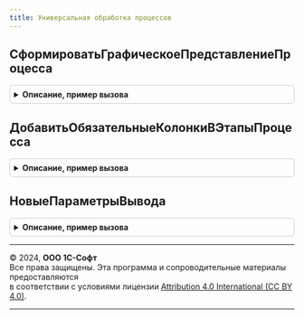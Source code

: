```yaml
---
title: Универсальная обработка процессов
---
```



## СформироватьГрафическоеПредставлениеПроцесса
<details style="margin: 1em 0; padding: 0.5em; border: 1px solid #ccc; border-radius: 6px;">

<summary style="font-weight: bold; cursor: pointer;">Описание, пример вызова</summary>

```bsl

// Формирует графическое представление этапов процесса который имеет определенную последовательность.
//
// Параметры:
//  ЭтапыПроцесса - ТаблицаЗначений - данные этапов процесса, обязательные колонки (см. УниверсальнаяОбработкаПроцессов.ДобавитьОбязательныеКолонкиВЭтапыПроцесса):
//                   * ПараметрыВывода      - Структура -
//                   * ДлительностьДней     - Число -
//                   * Родитель             - Произвольный -
//                   * ПорядковыйНомер      - Число -
//                   * ЭтапыПредшественники - ТаблицаЗначений -
//                   * Группа               - Число -
//  ПараметрыВывода - Структура - параметры вывода графического представления процесса.
//
// Возвращаемое значение:
//  Структура - содержит табличный документ с графическим представлением процесса и его нарастающую длительность.
//
Функция СформироватьГрафическоеПредставлениеПроцесса(ЭтапыПроцесса, ПараметрыВывода = Неопределено) Экспорт
```

Пример вызова
```bsl
Результат = УниверсальнаяОбработкаПроцессов.СформироватьГрафическоеПредставлениеПроцесса(ЭтапыПроцесса, ПараметрыВывода);
```
</details>

## ДобавитьОбязательныеКолонкиВЭтапыПроцесса
<details style="margin: 1em 0; padding: 0.5em; border: 1px solid #ccc; border-radius: 6px;">

<summary style="font-weight: bold; cursor: pointer;">Описание, пример вызова</summary>

```bsl

// Проверяет наличие обязательных колонок в этапах процесса и добавляет недостающие.
//
// Параметры:
//  ЭтапыПроцесса - ТаблицаЗначений - данные этапов процесса.
//
Процедура ДобавитьОбязательныеКолонкиВЭтапыПроцесса(ЭтапыПроцесса) Экспорт
```

Пример вызова
```bsl
УниверсальнаяОбработкаПроцессов.ДобавитьОбязательныеКолонкиВЭтапыПроцесса(ЭтапыПроцесса) 
```
</details>

## НовыеПараметрыВывода
<details style="margin: 1em 0; padding: 0.5em; border: 1px solid #ccc; border-radius: 6px;">

<summary style="font-weight: bold; cursor: pointer;">Описание, пример вызова</summary>

```bsl

// Определяет параметры вывода графического представления процесса по умолчанию
//
// Возвращаемое значение:
//  Структура - параметры вывода.
//
Функция НовыеПараметрыВывода() Экспорт
```

Пример вызова
```bsl
Результат = УниверсальнаяОбработкаПроцессов.НовыеПараметрыВывода() 
```
</details>

---

© 2024, **ООО 1С-Софт**  
Все права защищены. Эта программа и сопроводительные материалы предоставляются  
в соответствии с условиями лицензии [Attribution 4.0 International (CC BY 4.0)](https://creativecommons.org/licenses/by/4.0/legalcode).

---
